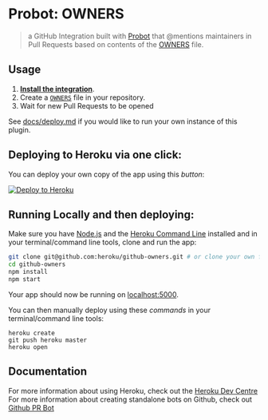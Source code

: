 # Probot: OWNERS

> a GitHub Integration built with [Probot](https://github.com/probot/probot) that @mentions maintainers in Pull Requests based on contents of the [OWNERS](https://github.com/bkeepers/owners) file.

## Usage

1. **[Install the integration](https://github.com/integration/owners)**.
2. Create a [`OWNERS`](/OWNERS) file in your repository.
3. Wait for new Pull Requests to be opened

See [docs/deploy.md](docs/deploy.md) if you would like to run your own instance of this plugin.

## Deploying to Heroku via one click:
You can deploy your own copy of the app using this *button*:

[![Deploy to Heroku](https://www.herokucdn.com/deploy/button.png)](https://heroku.com/deploy)

## Running Locally and then deploying:

Make sure you have [Node.js](http://nodejs.org/) and the [Heroku Command Line](https://devcenter.heroku.com/articles/heroku-cli) installed and in your terminal/command line tools, clone and run the app:

```sh
git clone git@github.com:heroku/github-owners.git # or clone your own fork
cd github-owners
npm install
npm start
```

Your app should now be running on [localhost:5000](http://localhost:5000/).

You can then manually deploy using these *commands* in your terminal/command line tools:
```
heroku create
git push heroku master
heroku open
```

## Documentation

For more information about using Heroku, check out the [Heroku Dev Centre](https://devcenter.heroku.com/)
For more information about creating standalone bots on Github, check out [Github PR Bot](https://github.com/probot/probot/blob/master/docs/deployment.md)
